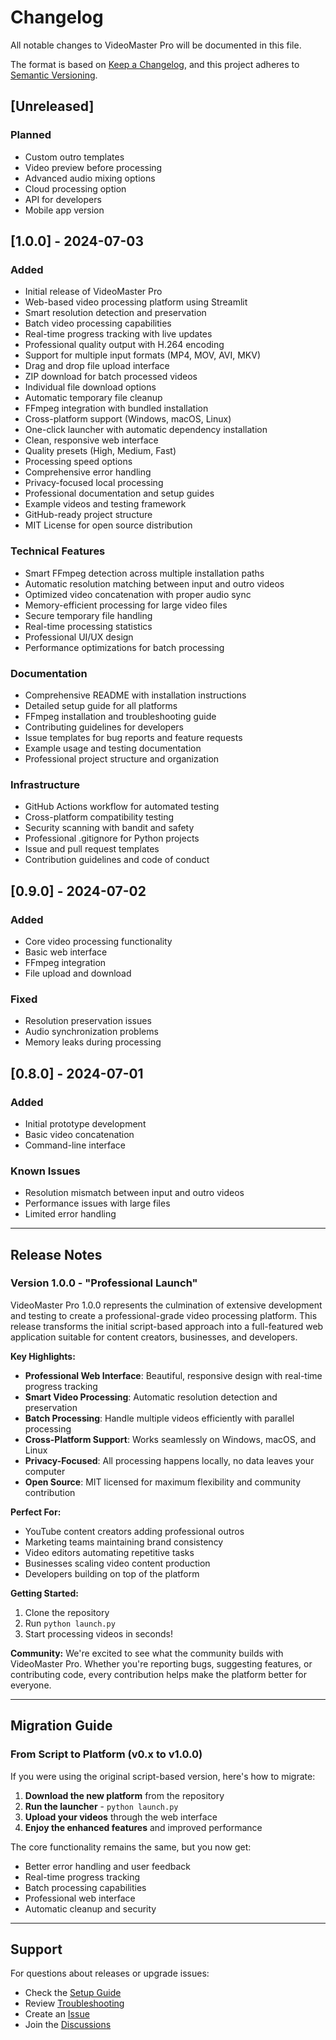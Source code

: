 # Changelog

All notable changes to VideoMaster Pro will be documented in this file.

The format is based on [Keep a Changelog](https://keepachangelog.com/en/1.0.0/),
and this project adheres to [Semantic Versioning](https://semver.org/spec/v2.0.0.html).

## [Unreleased]

### Planned
- Custom outro templates
- Video preview before processing
- Advanced audio mixing options
- Cloud processing option
- API for developers
- Mobile app version

## [1.0.0] - 2024-07-03

### Added
- Initial release of VideoMaster Pro
- Web-based video processing platform using Streamlit
- Smart resolution detection and preservation
- Batch video processing capabilities
- Real-time progress tracking with live updates
- Professional quality output with H.264 encoding
- Support for multiple input formats (MP4, MOV, AVI, MKV)
- Drag and drop file upload interface
- ZIP download for batch processed videos
- Individual file download options
- Automatic temporary file cleanup
- FFmpeg integration with bundled installation
- Cross-platform support (Windows, macOS, Linux)
- One-click launcher with automatic dependency installation
- Clean, responsive web interface
- Quality presets (High, Medium, Fast)
- Processing speed options
- Comprehensive error handling
- Privacy-focused local processing
- Professional documentation and setup guides
- Example videos and testing framework
- GitHub-ready project structure
- MIT License for open source distribution

### Technical Features
- Smart FFmpeg detection across multiple installation paths
- Automatic resolution matching between input and outro videos
- Optimized video concatenation with proper audio sync
- Memory-efficient processing for large video files
- Secure temporary file handling
- Real-time processing statistics
- Professional UI/UX design
- Performance optimizations for batch processing

### Documentation
- Comprehensive README with installation instructions
- Detailed setup guide for all platforms
- FFmpeg installation and troubleshooting guide
- Contributing guidelines for developers
- Issue templates for bug reports and feature requests
- Example usage and testing documentation
- Professional project structure and organization

### Infrastructure
- GitHub Actions workflow for automated testing
- Cross-platform compatibility testing
- Security scanning with bandit and safety
- Professional .gitignore for Python projects
- Issue and pull request templates
- Contribution guidelines and code of conduct

## [0.9.0] - 2024-07-02

### Added
- Core video processing functionality
- Basic web interface
- FFmpeg integration
- File upload and download

### Fixed
- Resolution preservation issues
- Audio synchronization problems
- Memory leaks during processing

## [0.8.0] - 2024-07-01

### Added
- Initial prototype development
- Basic video concatenation
- Command-line interface

### Known Issues
- Resolution mismatch between input and outro videos
- Performance issues with large files
- Limited error handling

---

## Release Notes

### Version 1.0.0 - "Professional Launch"

VideoMaster Pro 1.0.0 represents the culmination of extensive development and testing to create a professional-grade video processing platform. This release transforms the initial script-based approach into a full-featured web application suitable for content creators, businesses, and developers.

**Key Highlights:**
- **Professional Web Interface**: Beautiful, responsive design with real-time progress tracking
- **Smart Video Processing**: Automatic resolution detection and preservation
- **Batch Processing**: Handle multiple videos efficiently with parallel processing
- **Cross-Platform Support**: Works seamlessly on Windows, macOS, and Linux
- **Privacy-Focused**: All processing happens locally, no data leaves your computer
- **Open Source**: MIT licensed for maximum flexibility and community contribution

**Perfect For:**
- YouTube content creators adding professional outros
- Marketing teams maintaining brand consistency
- Video editors automating repetitive tasks
- Businesses scaling video content production
- Developers building on top of the platform

**Getting Started:**
1. Clone the repository
2. Run `python launch.py`
3. Start processing videos in seconds!

**Community:**
We're excited to see what the community builds with VideoMaster Pro. Whether you're reporting bugs, suggesting features, or contributing code, every contribution helps make the platform better for everyone.

---

## Migration Guide

### From Script to Platform (v0.x to v1.0.0)

If you were using the original script-based version, here's how to migrate:

1. **Download the new platform** from the repository
2. **Run the launcher** - `python launch.py`
3. **Upload your videos** through the web interface
4. **Enjoy the enhanced features** and improved performance

The core functionality remains the same, but you now get:
- Better error handling and user feedback
- Real-time progress tracking
- Batch processing capabilities
- Professional web interface
- Automatic cleanup and security

---

## Support

For questions about releases or upgrade issues:
- Check the [Setup Guide](SETUP_GUIDE.md)
- Review [Troubleshooting](README.md#troubleshooting)
- Create an [Issue](https://github.com/yourusername/VideoMaster-Pro/issues)
- Join the [Discussions](https://github.com/yourusername/VideoMaster-Pro/discussions)
